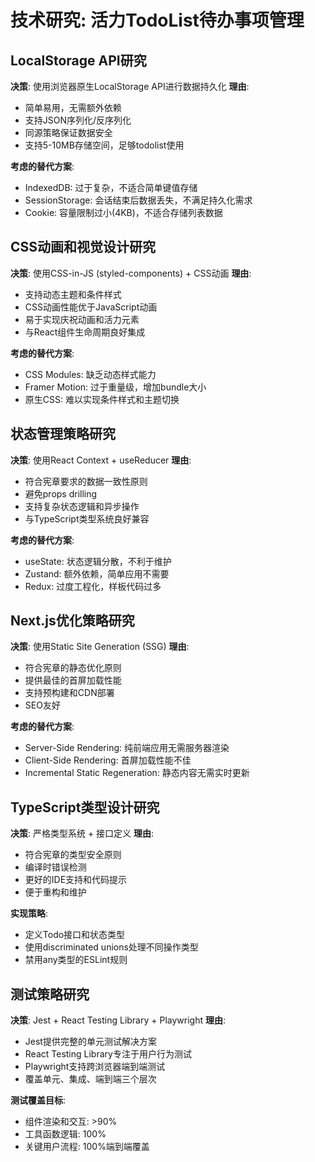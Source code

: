 # 技术研究: 活力TodoList待办事项管理

## LocalStorage API研究

**决策**: 使用浏览器原生LocalStorage API进行数据持久化
**理由**:
- 简单易用，无需额外依赖
- 支持JSON序列化/反序列化
- 同源策略保证数据安全
- 支持5-10MB存储空间，足够todolist使用

**考虑的替代方案**:
- IndexedDB: 过于复杂，不适合简单键值存储
- SessionStorage: 会话结束后数据丢失，不满足持久化需求
- Cookie: 容量限制过小(4KB)，不适合存储列表数据

## CSS动画和视觉设计研究

**决策**: 使用CSS-in-JS (styled-components) + CSS动画
**理由**:
- 支持动态主题和条件样式
- CSS动画性能优于JavaScript动画
- 易于实现庆祝动画和活力元素
- 与React组件生命周期良好集成

**考虑的替代方案**:
- CSS Modules: 缺乏动态样式能力
- Framer Motion: 过于重量级，增加bundle大小
- 原生CSS: 难以实现条件样式和主题切换

## 状态管理策略研究

**决策**: 使用React Context + useReducer
**理由**:
- 符合宪章要求的数据一致性原则
- 避免props drilling
- 支持复杂状态逻辑和异步操作
- 与TypeScript类型系统良好兼容

**考虑的替代方案**:
- useState: 状态逻辑分散，不利于维护
- Zustand: 额外依赖，简单应用不需要
- Redux: 过度工程化，样板代码过多

## Next.js优化策略研究

**决策**: 使用Static Site Generation (SSG)
**理由**:
- 符合宪章的静态优化原则
- 提供最佳的首屏加载性能
- 支持预构建和CDN部署
- SEO友好

**考虑的替代方案**:
- Server-Side Rendering: 纯前端应用无需服务器渲染
- Client-Side Rendering: 首屏加载性能不佳
- Incremental Static Regeneration: 静态内容无需实时更新

## TypeScript类型设计研究

**决策**: 严格类型系统 + 接口定义
**理由**:
- 符合宪章的类型安全原则
- 编译时错误检测
- 更好的IDE支持和代码提示
- 便于重构和维护

**实现策略**:
- 定义Todo接口和状态类型
- 使用discriminated unions处理不同操作类型
- 禁用any类型的ESLint规则

## 测试策略研究

**决策**: Jest + React Testing Library + Playwright
**理由**:
- Jest提供完整的单元测试解决方案
- React Testing Library专注于用户行为测试
- Playwright支持跨浏览器端到端测试
- 覆盖单元、集成、端到端三个层次

**测试覆盖目标**:
- 组件渲染和交互: >90%
- 工具函数逻辑: 100%
- 关键用户流程: 100%端到端覆盖